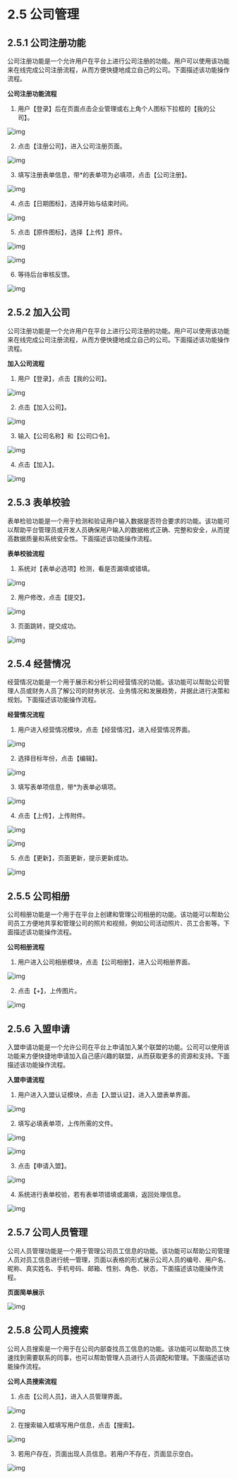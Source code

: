 # **2.5 公司管理**

## **2.5.1 公司注册功能**

公司注册功能是一个允许用户在平台上进行公司注册的功能。用户可以使用该功能来在线完成公司注册流程，从而方便快捷地成立自己的公司。下面描述该功能操作流程。

 

**公司注册功能流程**

1. 用户【登录】后在页面点击企业管理或右上角个人图标下拉框的【我的公司】。

![img](../public/asstes/wps75.jpg) 

2. 点击【注册公司】，进入公司注册页面。

![img](../public/asstes/wps76.jpg) 

3. 填写注册表单信息，带*的表单项为必填项，点击【公司注册】。

![img](../public/asstes/wps77.jpg) 

4. 点击【日期图标】，选择开始与结束时间。

![img](../public/asstes/wps78.jpg) 

5. 点击【原件图标】，选择【上传】原件。

![img](../public/asstes/wps79.jpg) 

![img](../public/asstes/wps80.jpg) 

6. 等待后台审核反馈。

![img](../public/asstes/wps81.jpg) 

## **2.5.2 加入公司**

公司注册功能是一个允许用户在平台上进行公司注册的功能。用户可以使用该功能来在线完成公司注册流程，从而方便快捷地成立自己的公司。下面描述该功能操作流程。

 

**加入公司流程**

1. 用户【登录】，点击【我的公司】。

![img](../public/asstes/wps82.jpg) 

2. 点击【加入公司】。

![img](../public/asstes/wps83.jpg) 

3. 输入【公司名称】和【公司口令】。

![img](../public/asstes/wps84.jpg) 

4. 点击【加入】。

![img](../public/asstes/wps85.jpg) 

 

## **2.5.3 表单校验**

表单检验功能是一个用于检测和验证用户输入数据是否符合要求的功能。该功能可以帮助平台管理员或开发人员确保用户输入的数据格式正确、完整和安全，从而提高数据质量和系统安全性。下面描述该功能操作流程。

 

**表单校验流程**

1. 系统对【表单必选项】检测，看是否漏填或错填。

![img](../public/asstes/wps86.jpg) 

2. 用户修改，点击【提交】。

![img](../public/asstes/wps87.jpg) 

3. 页面跳转，提交成功。

![img](../public/asstes/wps88.jpg) 

 

 

## **2.5.4 经营情况**

经营情况功能是一个用于展示和分析公司经营情况的功能。该功能可以帮助公司管理人员或财务人员了解公司的财务状况、业务情况和发展趋势，并据此进行决策和规划。下面描述该功能操作流程。

 

**经营情况流程**

1. 用户进入经营情况模块，点击【经营情况】，进入经营情况界面。

![img](../public/asstes/wps89.jpg) 

2. 选择目标年份，点击【编辑】。

![img](../public/asstes/wps90.jpg) 

3. 填写表单项信息，带*为表单必填项。

![img](../public/asstes/wps91.jpg) 

4. 点击【上传】，上传附件。

![img](../public/asstes/wps92.jpg) 

![img](../public/asstes/wps93.jpg) 

5. 点击【更新】，页面更新，提示更新成功。

![img](../public/asstes/wps94.jpg) 

## **2.5.5 公司相册**

公司相册功能是一个用于在平台上创建和管理公司相册的功能。该功能可以帮助公司员工方便地共享和管理公司的照片和视频，例如公司活动照片、员工合影等。下面描述该功能操作流程。

 

**公司相册流程**

1. 用户进入公司相册模块，点击【公司相册】，进入公司相册界面。

![img](../public/asstes/wps95.jpg) 

2. 点击【+】，上传图片。

![img](../public/asstes/wps96.jpg) 

## 2.5.6 入盟申请

入盟申请功能是一个允许公司在平台上申请加入某个联盟的功能。公司可以使用该功能来方便快捷地申请加入自己感兴趣的联盟，从而获取更多的资源和支持。下面描述该功能操作流程。

 

**入盟申请流程**

1. 用户进入入盟认证模块，点击【入盟认证】，进入入盟表单界面。

![img](../public/asstes/wps97.jpg) 

2. 填写必填表单项，上传所需的文件。

![img](../public/asstes/wps98.jpg) 

![img](../public/asstes/wps99.jpg) 

3. 点击【申请入盟】。

![img](../public/asstes/wps100.jpg) 

4. 系统进行表单校验，若有表单项错填或漏填，返回处理信息。

![img](../public/asstes/wps101.jpg) 

 

## **2.5.7 公司人员管理**

公司人员管理功能是一个用于管理公司员工信息的功能。该功能可以帮助公司管理人员对员工信息进行统一管理，页面以表格的形式展示公司人员的编号、用户名、昵称、真实姓名、手机号码、邮箱、性别、角色、状态，下面描述该功能操作流程。

 

**页面简单展示**

![img](../public/asstes/wps102.jpg) 

 

## **2.5.8 公司人员搜索**

公司人员搜索是一个用于在公司内部查找员工信息的功能。该功能可以帮助员工快速找到需要联系的同事，也可以帮助管理人员进行人员调配和管理。下面描述该功能操作流程。

 

**公司人员搜索流程**

1. 点击【公司人员】，进入人员管理界面。

![img](../public/asstes/wps103.jpg) 

2. 在搜索输入框填写用户信息，点击【搜索】。

![img](../public/asstes/wps104.jpg) 

3. 若用户存在，页面出现人员信息。若用户不存在，页面显示空白。

![img](../public/asstes/wps105.jpg) 